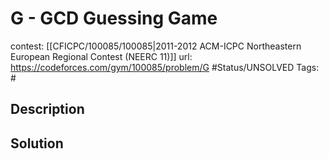 # G - GCD Guessing Game

contest: [[CFICPC/100085/100085|2011-2012 ACM-ICPC Northeastern European Regional Contest (NEERC 11)]]
url: https://codeforces.com/gym/100085/problem/G
#Status/UNSOLVED
Tags: #

## Description

## Solution

